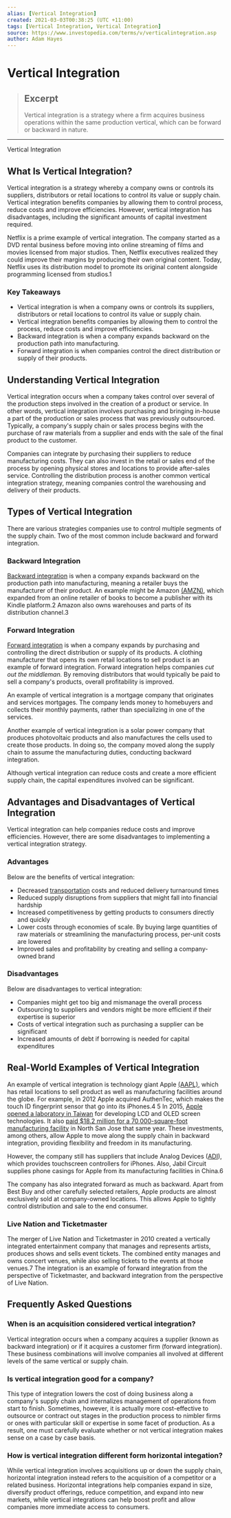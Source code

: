 ```yaml
---
alias: [Vertical Integration]
created: 2021-03-03T00:38:25 (UTC +11:00)
tags: [Vertical Integration, Vertical Integration]
source: https://www.investopedia.com/terms/v/verticalintegration.asp
author: Adam Hayes
---
```


# Vertical Integration

> ## Excerpt
> Vertical integration is a strategy where a firm acquires business operations within the same production vertical, which can be forward or backward in nature.

---

Vertical Integration
## What Is Vertical Integration?

Vertical integration is a strategy whereby a company owns or controls its suppliers, distributors or retail locations to control its value or supply chain. Vertical integration benefits companies by allowing them to control process, reduce costs and improve efficiencies. However, vertical integration has disadvantages, including the significant amounts of capital investment required.

Netflix is a prime example of vertical integration. The company started as a DVD rental business before moving into online streaming of films and movies licensed from major studios. Then, Netflix executives realized they could improve their margins by producing their own original content. Today, Netflix uses its distribution model to promote its original content alongside programming licensed from studios.1

### Key Takeaways

-   Vertical integration is when a company owns or controls its suppliers, distributors or retail locations to control its value or supply chain.
-   Vertical integration benefits companies by allowing them to control the process, reduce costs and improve efficiencies.
-   Backward integration is when a company expands backward on the production path into manufacturing.
-   Forward integration is when companies control the direct distribution or supply of their products. 

## Understanding Vertical Integration

Vertical integration occurs when a company takes control over several of the production steps involved in the creation of a product or service. In other words, vertical integration involves purchasing and bringing in-house a part of the production or sales process that was previously outsourced. Typically, a company's supply chain or sales process begins with the purchase of raw materials from a supplier and ends with the sale of the final product to the customer.

Companies can integrate by purchasing their suppliers to reduce manufacturing costs. They can also invest in the retail or sales end of the process by opening physical stores and locations to provide after-sales service. Controlling the distribution process is another common vertical integration strategy, meaning companies control the warehousing and delivery of their products.

## Types of Vertical Integration

There are various strategies companies use to control multiple segments of the supply chain. Two of the most common include backward and forward integration.

### Backward Integration

[Backward integration](https://www.investopedia.com/terms/b/backwardintegration.asp) is when a company expands backward on the production path into manufacturing, meaning a retailer buys the manufacturer of their product. An example might be Amazon [(AMZN)](https://www.investopedia.com/markets/quote?tvwidgetsymbol=AMZN), which expanded from an online retailer of books to become a publisher with its Kindle platform.2 Amazon also owns warehouses and parts of its distribution channel.3

### Forward Integration

[Forward integration](https://www.investopedia.com/terms/f/forwardintegration.asp) is when a company expands by purchasing and controlling the direct distribution or supply of its products. A clothing manufacturer that opens its own retail locations to sell product is an example of forward integration. Forward integration helps companies _cut out the middleman._ By removing distributors that would typically be paid to sell a company's products, overall profitability is improved.

An example of vertical integration is a mortgage company that originates and services mortgages. The company lends money to homebuyers and collects their monthly payments, rather than specializing in one of the services.

Another example of vertical integration is a solar power company that produces photovoltaic products and also manufactures the cells used to create those products. In doing so, the company moved along the supply chain to assume the manufacturing duties, conducting backward integration.

Although vertical integration can reduce costs and create a more efficient supply chain, the capital expenditures involved can be significant.

## Advantages and Disadvantages of Vertical Integration

Vertical integration can help companies reduce costs and improve efficiencies. However, there are some disadvantages to implementing a vertical integration strategy.

### Advantages

Below are the benefits of vertical integration:

-   Decreased [transportation](https://www.investopedia.com/terms/t/transportationexpenses.asp) costs and reduced delivery turnaround times
-   Reduced supply disruptions from suppliers that might fall into financial hardship
-   Increased competitiveness by getting products to consumers directly and quickly
-   Lower costs through economies of scale. By buying large quantities of raw materials or streamlining the manufacturing process, per-unit costs are lowered
-   Improved sales and profitability by creating and selling a company-owned brand

### Disadvantages

Below are disadvantages to vertical integration:

-   Companies might get too big and mismanage the overall process
-   Outsourcing to suppliers and vendors might be more efficient if their expertise is superior
-   Costs of vertical integration such as purchasing a supplier can be significant
-   Increased amounts of debt if borrowing is needed for capital expenditures

## Real-World Examples of Vertical Integration

An example of vertical integration is technology giant Apple [(AAPL)](https://www.investopedia.com/markets/quote?tvwidgetsymbol=AAPL), which has retail locations to sell product as well as manufacturing facilities around the globe. For example, in 2012 Apple acquired AuthenTec, which makes the touch ID fingerprint sensor that go into its iPhones.4 5 In 2015, [Apple opened a laboratory in Taiwan](https://www.bloomberg.com/news/articles/2015-12-15/apple-said-to-open-secret-lab-in-taiwan-to-develop-displays) for developing LCD and OLED screen technologies. It also [paid $18.2 million for a 70,000-square-foot manufacturing facility](https://www.bizjournals.com/sanjose/news/2015/12/14/exclusive-apple-buys-former-chip-fab-in-north-san.html) in North San Jose that same year. These investments, among others, allow Apple to move along the supply chain in backward integration, providing flexibility and freedom in its manufacturing.

However, the company still has suppliers that include Analog Devices ([ADI](https://www.investopedia.com/markets/quote?tvwidgetsymbol=ADI)), which provides touchscreen controllers for iPhones. Also, Jabil Circuit supplies phone casings for Apple from its manufacturing facilities in China.6

The company has also integrated forward as much as backward. Apart from Best Buy and other carefully selected retailers, Apple products are almost exclusively sold at company-owned locations. This allows Apple to tightly control distribution and sale to the end consumer.

### Live Nation and Ticketmaster

The merger of Live Nation and Ticketmaster in 2010 created a vertically integrated entertainment company that manages and represents artists, produces shows and sells event tickets. The combined entity manages and owns concert venues, while also selling tickets to the events at those venues.7 The integration is an example of forward integration from the perspective of Ticketmaster, and backward integration from the perspective of Live Nation.

## Frequently Asked Questions

### When is an acquisition considered vertical integration?

Vertical integration occurs when a company acquires a supplier (known as backward integration) or if it acquires a customer firm (forward integration). These business combinations will involve companies all involved at different levels of the same vertical or supply chain.

### Is vertical integration good for a company?

This type of integration lowers the cost of doing business along a company's supply chain and internalizes management of operations from start to finish. Sometimes, however, it is actually more cost-effective to outsource or contract out stages in the production process to nimbler firms or ones with particular skill or expertise in some facet of production. As a result, one must carefully evaluate whether or not vertical integration makes sense on a case by case basis.

### How is vertical integration different form horizontal integation?

While vertical integration involves acquisitions up or down the supply chain, horizontal integration instead refers to the acquisition of a competitor or a related business. Horizontal integrations help companies expand in size, diversify product offerings, reduce competition, and expand into new markets, while vertical integrations can help boost profit and allow companies more immediate access to consumers.
